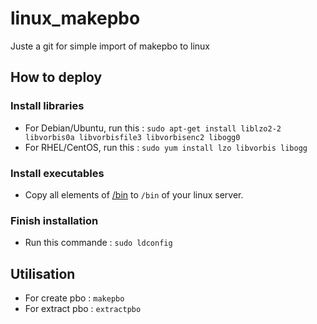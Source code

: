 # linux_makepbo

Juste a git for simple import of makepbo to linux

## How to deploy 

### Install libraries

- For Debian/Ubuntu, run this : ```sudo apt-get install liblzo2-2 libvorbis0a libvorbisfile3 libvorbisenc2 libogg0```
- For RHEL/CentOS, run this : ```sudo yum install lzo libvorbis libogg```

### Install executables

- Copy all elements of [/bin](https://github.com/HuetJB/linux_makepbo/tree/main/depbo-tools-0.6.24/bin) to ```/bin``` of your linux server.

### Finish installation 

- Run this commande : ```sudo ldconfig```

## Utilisation

- For create pbo : ```makepbo```
- For extract pbo : ```extractpbo```
